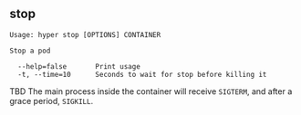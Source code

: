## stop

    Usage: hyper stop [OPTIONS] CONTAINER

    Stop a pod

      --help=false       Print usage
      -t, --time=10      Seconds to wait for stop before killing it

TBD The main process inside the container will receive `SIGTERM`, and after a grace
period, `SIGKILL`.
